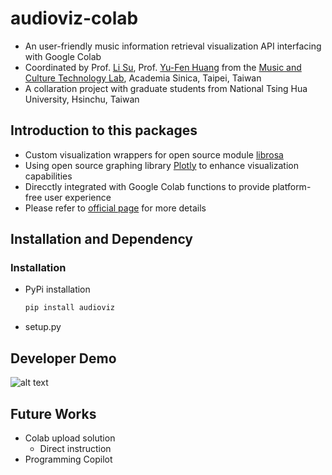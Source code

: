 # audioviz-colab ##

* An user-friendly music information retrieval visualization API interfacing with Google Colab
* Coordinated by Prof. [Li Su](https://homepage.iis.sinica.edu.tw/pages/lisu/index_en.html), Prof. [Yu-Fen Huang](https://yfhuang.info/) from the [Music and Culture Technology Lab](https://sites.google.com/view/mctl/), Academia Sinica, Taipei, Taiwan
* A collaration project with graduate students from National Tsing Hua University, Hsinchu, Taiwan

## Introduction to this packages ##

* Custom visualization wrappers for open source module [librosa](https://librosa.org/doc/latest/index.html)
* Using open source graphing library [Plotly](https://plotly.com/python/) to enhance visualization capabilities
* Direcctly integrated with Google Colab functions to provide platform-free user experience
* Please refer to [official page](https://grace1287986s-organization.gitbook.io/musicai-ui-space-v2/) for more details

## Installation and Dependency ##

### Installation ###

* PyPi installation

  ```bash
  pip install audioviz
  ```

* setup.py

## Developer Demo ##
![alt text](panel.png "Title")

## Future Works ##

* Colab upload solution
  * Direct instruction
* Programming Copilot
